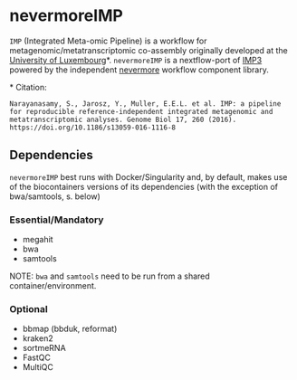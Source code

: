 nevermoreIMP
============

`IMP` (Integrated Meta-omic Pipeline) is a workflow for metagenomic/metatranscriptomic co-assembly originally developed at the [University of Luxembourg](https://git-r3lab.uni.lu/IMP/IMP)*. `nevermoreIMP` is a nextflow-port of [IMP3](https://git-r3lab.uni.lu/IMP/imp3) powered by the independent [nevermore](https://github.com/cschu/nevermore) workflow component library.

\* Citation:

```
Narayanasamy, S., Jarosz, Y., Muller, E.E.L. et al. IMP: a pipeline for reproducible reference-independent integrated metagenomic and metatranscriptomic analyses. Genome Biol 17, 260 (2016). https://doi.org/10.1186/s13059-016-1116-8
```


Dependencies
------------

`nevermoreIMP` best runs with Docker/Singularity and, by default, makes use of the biocontainers versions of its dependencies (with the exception of bwa/samtools, s. below)

### Essential/Mandatory

* megahit
* bwa
* samtools

NOTE: `bwa` and `samtools` need to be run from a shared container/environment.

### Optional

* bbmap (bbduk, reformat)
* kraken2
* sortmeRNA
* FastQC
* MultiQC




